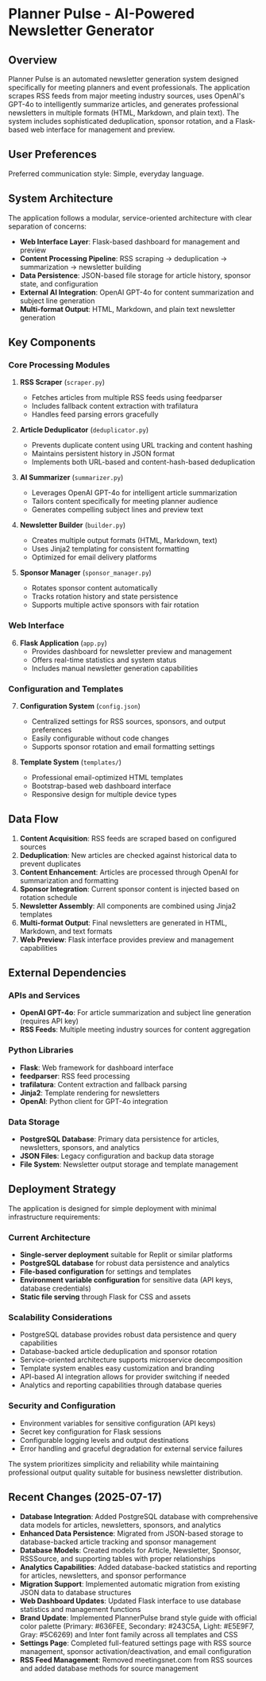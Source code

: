 # Planner Pulse - AI-Powered Newsletter Generator

## Overview

Planner Pulse is an automated newsletter generation system designed specifically for meeting planners and event professionals. The application scrapes RSS feeds from major meeting industry sources, uses OpenAI's GPT-4o to intelligently summarize articles, and generates professional newsletters in multiple formats (HTML, Markdown, and plain text). The system includes sophisticated deduplication, sponsor rotation, and a Flask-based web interface for management and preview.

## User Preferences

Preferred communication style: Simple, everyday language.

## System Architecture

The application follows a modular, service-oriented architecture with clear separation of concerns:

- **Web Interface Layer**: Flask-based dashboard for management and preview
- **Content Processing Pipeline**: RSS scraping → deduplication → summarization → newsletter building
- **Data Persistence**: JSON-based file storage for article history, sponsor state, and configuration
- **External AI Integration**: OpenAI GPT-4o for content summarization and subject line generation
- **Multi-format Output**: HTML, Markdown, and plain text newsletter generation

## Key Components

### Core Processing Modules

1. **RSS Scraper** (`scraper.py`)
   - Fetches articles from multiple RSS feeds using feedparser
   - Includes fallback content extraction with trafilatura
   - Handles feed parsing errors gracefully

2. **Article Deduplicator** (`deduplicator.py`)
   - Prevents duplicate content using URL tracking and content hashing
   - Maintains persistent history in JSON format
   - Implements both URL-based and content-hash-based deduplication

3. **AI Summarizer** (`summarizer.py`)
   - Leverages OpenAI GPT-4o for intelligent article summarization
   - Tailors content specifically for meeting planner audience
   - Generates compelling subject lines and preview text

4. **Newsletter Builder** (`builder.py`)
   - Creates multiple output formats (HTML, Markdown, text)
   - Uses Jinja2 templating for consistent formatting
   - Optimized for email delivery platforms

5. **Sponsor Manager** (`sponsor_manager.py`)
   - Rotates sponsor content automatically
   - Tracks rotation history and state persistence
   - Supports multiple active sponsors with fair rotation

### Web Interface

6. **Flask Application** (`app.py`)
   - Provides dashboard for newsletter preview and management
   - Offers real-time statistics and system status
   - Includes manual newsletter generation capabilities

### Configuration and Templates

7. **Configuration System** (`config.json`)
   - Centralized settings for RSS sources, sponsors, and output preferences
   - Easily configurable without code changes
   - Supports sponsor rotation and email formatting settings

8. **Template System** (`templates/`)
   - Professional email-optimized HTML templates
   - Bootstrap-based web dashboard interface
   - Responsive design for multiple device types

## Data Flow

1. **Content Acquisition**: RSS feeds are scraped based on configured sources
2. **Deduplication**: New articles are checked against historical data to prevent duplicates
3. **Content Enhancement**: Articles are processed through OpenAI for summarization and formatting
4. **Sponsor Integration**: Current sponsor content is injected based on rotation schedule
5. **Newsletter Assembly**: All components are combined using Jinja2 templates
6. **Multi-format Output**: Final newsletters are generated in HTML, Markdown, and text formats
7. **Web Preview**: Flask interface provides preview and management capabilities

## External Dependencies

### APIs and Services
- **OpenAI GPT-4o**: For article summarization and subject line generation (requires API key)
- **RSS Feeds**: Multiple meeting industry sources for content aggregation

### Python Libraries
- **Flask**: Web framework for dashboard interface
- **feedparser**: RSS feed processing
- **trafilatura**: Content extraction and fallback parsing
- **Jinja2**: Template rendering for newsletters
- **OpenAI**: Python client for GPT-4o integration

### Data Storage
- **PostgreSQL Database**: Primary data persistence for articles, newsletters, sponsors, and analytics
- **JSON Files**: Legacy configuration and backup data storage
- **File System**: Newsletter output storage and template management

## Deployment Strategy

The application is designed for simple deployment with minimal infrastructure requirements:

### Current Architecture
- **Single-server deployment** suitable for Replit or similar platforms
- **PostgreSQL database** for robust data persistence and analytics
- **File-based configuration** for settings and templates
- **Environment variable configuration** for sensitive data (API keys, database credentials)
- **Static file serving** through Flask for CSS and assets

### Scalability Considerations
- PostgreSQL database provides robust data persistence and query capabilities
- Database-backed article deduplication and sponsor rotation
- Service-oriented architecture supports microservice decomposition
- Template system enables easy customization and branding
- API-based AI integration allows for provider switching if needed
- Analytics and reporting capabilities through database queries

### Security and Configuration
- Environment variables for sensitive configuration (API keys)
- Secret key configuration for Flask sessions
- Configurable logging levels and output destinations
- Error handling and graceful degradation for external service failures

The system prioritizes simplicity and reliability while maintaining professional output quality suitable for business newsletter distribution.

## Recent Changes (2025-07-17)

- **Database Integration**: Added PostgreSQL database with comprehensive data models for articles, newsletters, sponsors, and analytics
- **Enhanced Data Persistence**: Migrated from JSON-based storage to database-backed article tracking and sponsor management
- **Database Models**: Created models for Article, Newsletter, Sponsor, RSSSource, and supporting tables with proper relationships
- **Analytics Capabilities**: Added database-backed statistics and reporting for articles, newsletters, and sponsor performance
- **Migration Support**: Implemented automatic migration from existing JSON data to database structures
- **Web Dashboard Updates**: Updated Flask interface to use database statistics and management functions
- **Brand Update**: Implemented PlannerPulse brand style guide with official color palette (Primary: #636FEE, Secondary: #243C5A, Light: #E5E9F7, Gray: #5C6269) and Inter font family across all templates and CSS
- **Settings Page**: Completed full-featured settings page with RSS source management, sponsor activation/deactivation, and email configuration
- **RSS Feed Management**: Removed meetingsnet.com from RSS sources and added database methods for source management
